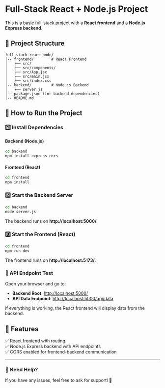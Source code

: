 # Full-Stack React + Node.js Project

This is a basic full-stack project with a **React frontend** and a **Node.js Express backend**.

## 📁 Project Structure
```
full-stack-react-node/
│-- frontend/        # React Frontend
│   ├── src/        
│   ├── src/components/ 
│   ├── src/App.jsx 
│   ├── src/main.jsx
│   ├── src/index.css
│-- backend/         # Node.js Backend
│   ├── server.js 
│-- package.json (for backend dependencies)
│-- README.md
```

## 🚀 How to Run the Project

### 1️⃣ Install Dependencies

#### Backend (Node.js)
```sh
cd backend
npm install express cors
```

#### Frontend (React)
```sh
cd frontend
npm install
```

### 2️⃣ Start the Backend Server
```sh
cd backend
node server.js
```
The backend runs on **http://localhost:5000/**.

### 3️⃣ Start the Frontend (React)
```sh
cd frontend
npm run dev
```
The frontend runs on **http://localhost:5173/**.

### 🔄 API Endpoint Test
Open your browser and go to:
- **Backend Root**: [http://localhost:5000/](http://localhost:5000/)
- **API Data Endpoint**: [http://localhost:5000/api/data](http://localhost:5000/api/data)

If everything is working, the React frontend will display data from the backend.

## 📌 Features
✅ React frontend with routing  
✅ Node.js Express backend with API endpoints  
✅ CORS enabled for frontend-backend communication  

---
### 📩 Need Help?
If you have any issues, feel free to ask for support! 🚀
